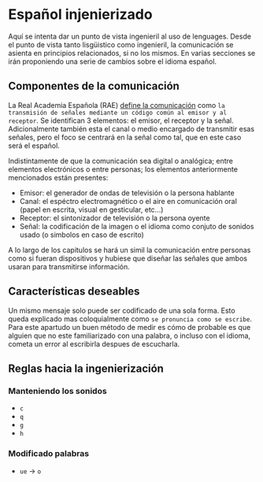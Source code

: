 # Español injenierizado

Aquí se intenta dar un punto de vista ingenieril al uso de lenguages. Desde el punto de vista tanto lisgüistico como ingenieril, la comunicación se asienta en principios relacionados, si no los mismos. En varias secciones se irán proponiendo una serie de cambios sobre el idioma español.

## Componentes de la comunicación

La Real Academia Española (RAE) [define la comunicación](https://dle.rae.es/comunicaci%C3%B3n) como `la transmisión de señales mediante un código común al emisor y al receptor`. Se identifican 3 elementos: el emisor, el receptor y la señal. Adicionalmente también esta el canal o medio encargado de transmitir esas señales, pero el foco se centrará en la señal como tal, que en este caso será el español.

Indistintamente de que la comunicación sea digital o analógica; entre elementos electrónicos o entre personas; los elementos anteriormente mencionados están presentes:
* Emisor: el generador de ondas de televisión o la persona hablante
* Canal: el espéctro electromagnético o el aire en comunicación oral (papel en escrita, visual en gesticular, etc...)
* Receptor: el sintonizador de televisión o la persona oyente
* Señal: la codificación de la imagen o el idioma como conjuto de sonidos usado (o simbolos en caso de escrito)

A lo largo de los capitulos se hará un simil la comunicación entre personas como si fueran dispositivos y hubiese que diseñar las señales que ambos usaran para transmitirse información.

## Características deseables

Un mismo mensaje solo puede ser codificado de una sola forma. Esto queda explicado mas coloquialmente como `se pronuncia como se escribe`. Para este apartudo un buen método de medir es cómo de probable es que alguien que no este familiarizado con una palabra, o incluso con el idioma, cometa un error al escribirla despues de escucharla.

## Reglas hacia la ingenierización

### Manteniendo los sonidos

* `c`
* `q`
* `g`
* `h`

### Modificado palabras

* `ue` -> `o`
